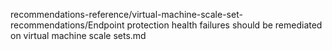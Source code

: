 recommendations-reference/virtual-machine-scale-set-recommendations/Endpoint protection health failures should be remediated on virtual machine scale sets.md